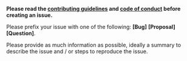 **Please read the [contributing guidelines](https://github.com/netlify/functions/blob/master/.github/CONTRIBUTING.md) and [code of conduct](https://github.com/netlify/functions/blob/master/.github/CODE_OF_CONDUCT.md) before creating an issue.**

Please prefix your issue with one of the following: **[Bug]** **[Proposal]** **[Question]**.

Please provide as much information as possible, ideally a summary to describe the issue and / or steps to reproduce the issue.
